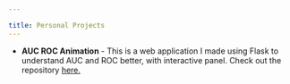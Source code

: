 ```yaml
---

title: Personal Projects
---
```


- **AUC ROC Animation** - This is a web application I made using Flask to understand AUC and ROC better, with interactive panel. Check out the repository <a href='https://github.com/mlscmoulika/AUC_ROC'>here.</a>
